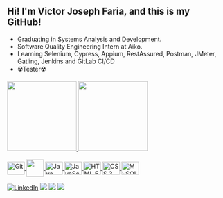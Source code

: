 
## Hi! I'm Victor Joseph Faria, and this is my GitHub!
 - Graduating in Systems Analysis and Development.
 - Software Quality Engineering Intern at Aiko.
 - Learning Selenium, Cypress, Appium, RestAssured, Postman, JMeter, Gatling, Jenkins and GitLab CI/CD
 - ☢️Tester☢️
   

<div>
  <a href="[https://](https://github.com/VictorJosephF)">
  <img height="160em" src="https://github-readme-stats.vercel.app/api?username=VictorJosephF&show_icons=true&theme=synthwave&include_all_commits=false&count_private=true&rank_icon=github"/>
  <img height="160em" src="https://github-readme-stats.vercel.app/api/top-langs/?username=VictorJosephF&layout=compact&langs_count=10&theme=synthwave"/>                                                                                             
</div>

<div style= "display: inline_block"><br/>
<img align="center" alt="Git" rel="stylesheet" src="https://cdn.jsdelivr.net/gh/devicons/devicon/icons/git/git-original.svg" width="40" height="30">
<img align="center" src="https://cdn.jsdelivr.net/gh/devicons/devicon/icons/python/python-original.svg" width="40" height="40">
<img align="center" alt="Java" rel="stylesheet" src="https://cdn.jsdelivr.net/gh/devicons/devicon/icons/java/java-original.svg" width="40" height="30">
<img align="center" alt="JavaScript" rel="stylesheet" src="https://cdn.jsdelivr.net/gh/devicons/devicon/icons/javascript/javascript-original.svg" width="40" height="30">
<img align="center" alt="HTML 5" rel="stylesheet" src="https://cdn.jsdelivr.net/gh/devicons/devicon/icons/html5/html5-plain-wordmark.svg" width="40" height="30">
<img align="center" alt="CSS 3" rel="stylesheet" src="https://cdn.jsdelivr.net/gh/devicons/devicon/icons/css3/css3-plain-wordmark.svg" width="40" height="30">
<img align="center" alt="MySQL" rel="stylesheet" src="https://cdn.jsdelivr.net/gh/devicons/devicon/icons/mysql/mysql-original-wordmark.svg" width="40" height="30">

</div>



          
[![LinkedIn](https://img.shields.io/badge/LinkedIn-0077B5?style=for-the-badge&logo=linkedin&logoColor=white)](https://www.linkedin.com/in/victor-faria47657520b/) 
<a href="https://www.instagram.com/nvk.exe/" target="_blank"><img src="https://img.shields.io/badge/-Instagram-%23E4405F?style=for-the-badge&logo=instagram&logoColor=white" target="_blank"></a>
<a href = "mailto:victorfariaj@gmail.com"><img src="https://img.shields.io/badge/-Gmail-%23333?style=for-the-badge&logo=gmail&logoColor=white" target="_blank"></a>
<a href="https://discord.gg/PrYAn92VYH" target="_blank"><img src="https://img.shields.io/badge/Discord-7289DA?style=for-the-badge&logo=discord&logoColor=white" target="_blank"></a>
